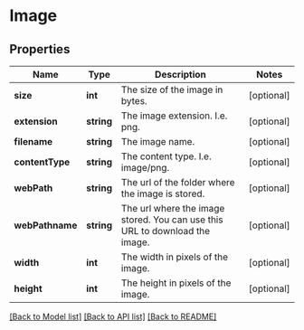 # Image

## Properties
Name | Type | Description | Notes
------------ | ------------- | ------------- | -------------
**size** | **int** | The size of the image in bytes. | [optional] 
**extension** | **string** | The image extension. I.e. png. | [optional] 
**filename** | **string** | The image name. | [optional] 
**contentType** | **string** | The content type. I.e. image/png. | [optional] 
**webPath** | **string** | The url of the folder where the image is stored. | [optional] 
**webPathname** | **string** | The url where the image stored. You can use this URL to download the image. | [optional] 
**width** | **int** | The width in pixels of the image. | [optional] 
**height** | **int** | The height in pixels of the image. | [optional] 

[[Back to Model list]](../../README.md#documentation-for-models) [[Back to API list]](../../README.md#documentation-for-api-endpoints) [[Back to README]](../../README.md)

